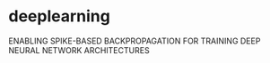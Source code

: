 # deeplearning
ENABLING SPIKE-BASED BACKPROPAGATION FOR TRAINING  DEEP NEURAL NETWORK ARCHITECTURES

